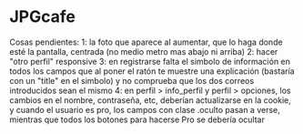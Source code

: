 # JPGcafe

Cosas pendientes:
1: la foto que aparece al aumentar, que lo haga donde esté la pantalla, centrada (no medio metro mas abajo ni arriba)
2: hacer "otro perfil" responsive
3: en registrarse falta el simbolo de información en todos los campos que al poner el ratón te muestre una explicación (bastaría con un "title" en el simbolo) y no comprueba que los dos correos introducidos sean el mismo
4: en perfil > info_perfil y perfil > opciones, los cambios en el nombre, contraseña, etc, deberían actualizarse en la cookie, y cuando el usuario es pro, los campos con clase .oculto pasan a verse, mientras que todos los botones para hacerse Pro se debería ocultar
